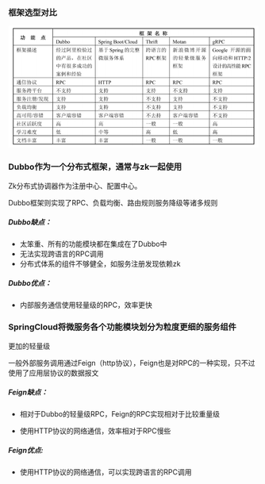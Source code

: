 ### 框架选型对比

![image-20210826173113992](images/image-20210826173113992.png)

### Dubbo作为一个分布式框架，通常与zk一起使用

Zk分布式协调器作为注册中心、配置中心。

Dubbo框架则实现了RPC、负载均衡、路由规则服务降级等诸多规则

##### Dubbo缺点：

- 太笨重、所有的功能模块都在集成在了Dubbo中
- 无法实现跨语言的RPC调用
- 分布式体系的组件不够健全，如服务注册发现依赖zk

##### Dubbo优点：

- 内部服务通信使用轻量级的RPC，效率更快





### SpringCloud将微服务各个功能模块划分为粒度更细的服务组件

更加的轻量级

一般外部服务调用通过Feign（http协议），Feign也是对RPC的一种实现，只不过使用了应用层协议的数据报文

##### Feign缺点：

- 相对于Dubbo的轻量级RPC，Feign的RPC实现相对于比较重量级

- 使用HTTP协议的网络通信，效率相对于RPC慢些

##### Feign优点:

- 使用HTTP协议的网络通信，可以实现跨语言的RPC调用

